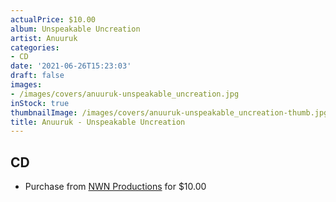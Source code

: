 ```yaml
---
actualPrice: $10.00
album: Unspeakable Uncreation
artist: Anuuruk
categories:
- CD
date: '2021-06-26T15:23:03'
draft: false
images:
- /images/covers/anuuruk-unspeakable_uncreation.jpg
inStock: true
thumbnailImage: /images/covers/anuuruk-unspeakable_uncreation-thumb.jpg
title: Anuuruk - Unspeakable Uncreation
---
```


## CD
* Purchase from [NWN Productions](http://shop.nwnprod.com/index.php?route=product/product&path=93&product_id=4120&sort=pd.name&order=ASC) for $10.00
